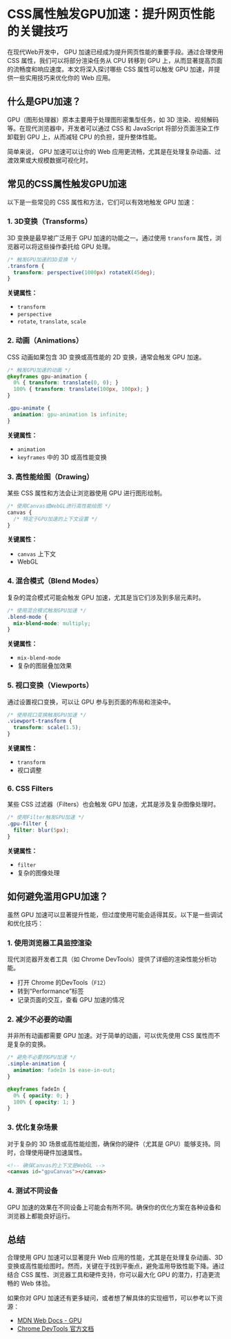 # CSS属性触发GPU加速：提升网页性能的关键技巧

在现代Web开发中， GPU 加速已经成为提升网页性能的重要手段。通过合理使用 CSS 属性，我们可以将部分渲染任务从 CPU 转移到 GPU 上，从而显著提高页面的流畅度和响应速度。本文将深入探讨哪些 CSS 属性可以触发 GPU 加速，并提供一些实用技巧来优化你的 Web 应用。

## 什么是GPU加速？

GPU（图形处理器）原本主要用于处理图形密集型任务，如 3D 渲染、视频解码等。在现代浏览器中，开发者可以通过 CSS 和 JavaScript 将部分页面渲染工作卸载到 GPU 上，从而减轻 CPU 的负担，提升整体性能。

简单来说， GPU 加速可以让你的 Web 应用更流畅，尤其是在处理复杂动画、过渡效果或大规模数据可视化时。

## 常见的CSS属性触发GPU加速

以下是一些常见的 CSS 属性和方法，它们可以有效地触发 GPU 加速：

### 1. **3D变换（Transforms）**

3D 变换是最早被广泛用于 GPU 加速的功能之一。通过使用 `transform` 属性，浏览器可以将这些操作委托给 GPU 处理。

```css
/* 触发GPU加速的3D变换 */
.transform {
  transform: perspective(1000px) rotateX(45deg);
}
```

**关键属性：**
- `transform`
- `perspective`
- `rotate`, `translate`, `scale`

### 2. **动画（Animations）**

CSS 动画如果包含 3D 变换或高性能的 2D 变换，通常会触发 GPU 加速。

```css
/* 触发GPU加速的动画 */
@keyframes gpu-animation {
  0% { transform: translate(0, 0); }
  100% { transform: translate(100px, 100px); }
}

.gpu-animate {
  animation: gpu-animation 1s infinite;
}
```

**关键属性：**
- `animation`
- `keyframes` 中的 3D 或高性能变换

### 3. **高性能绘图（Drawing）**

某些 CSS 属性和方法会让浏览器使用 GPU 进行图形绘制。

```css
/* 使用Canvas或WebGL进行高性能绘图 */
canvas {
  /* 特定于GPU加速的上下文设置 */
}
```

**关键属性：**
- `canvas` 上下文
- WebGL

### 4. **混合模式（Blend Modes）**

复杂的混合模式可能会触发 GPU 加速，尤其是当它们涉及到多层元素时。

```css
/* 使用混合模式触发GPU加速 */
.blend-mode {
  mix-blend-mode: multiply;
}
```

**关键属性：**
- `mix-blend-mode`
- 复杂的图层叠加效果

### 5. **视口变换（Viewports）**

通过设置视口变换，可以让 GPU 参与到页面的布局和渲染中。

```css
/* 使用视口变换触发GPU加速 */
.viewport-transform {
  transform: scale(1.5);
}
```

**关键属性：**
- `transform`
- 视口调整

### 6. **CSS Filters**

某些 CSS 过滤器（Filters）也会触发 GPU 加速，尤其是涉及复杂图像处理时。

```css
/* 使用Filter触发GPU加速 */
.gpu-filter {
  filter: blur(5px);
}
```

**关键属性：**
- `filter`
- 复杂的图像处理

## 如何避免滥用GPU加速？

虽然 GPU 加速可以显著提升性能，但过度使用可能会适得其反。以下是一些调试和优化技巧：

### 1. **使用浏览器工具监控渲染**

现代浏览器开发者工具（如 Chrome DevTools）提供了详细的渲染性能分析功能。

- 打开 Chrome 的DevTools（`F12`）
- 转到“Performance”标签
- 记录页面的交互，查看 GPU 加速的情况

### 2. **减少不必要的动画**

并非所有动画都需要 GPU 加速。对于简单的动画，可以优先使用 CSS 属性而不是复杂的变换。

```css
/* 避免不必要的GPU加速 */
.simple-animation {
  animation: fadeIn 1s ease-in-out;
}

@keyframes fadeIn {
  0% { opacity: 0; }
  100% { opacity: 1; }
}
```

### 3. **优化复杂场景**

对于复杂的 3D 场景或高性能绘图，确保你的硬件（尤其是 GPU）能够支持。同时，合理使用硬件加速属性。

```html
<!-- 确保Canvas的上下文是WebGL -->
<canvas id="gpuCanvas"></canvas>
```

### 4. **测试不同设备**

GPU 加速的效果在不同设备上可能会有所不同。确保你的优化方案在各种设备和浏览器上都能良好运行。

## 总结

合理使用 GPU 加速可以显著提升 Web 应用的性能，尤其是在处理复杂动画、3D 变换或高性能绘图时。然而，关键在于找到平衡点，避免滥用导致性能下降。通过结合 CSS 属性、浏览器工具和硬件支持，你可以最大化 GPU 的潜力，打造更流畅的 Web 体验。

如果你对 GPU 加速还有更多疑问，或者想了解具体的实现细节，可以参考以下资源：

- [MDN Web Docs - GPU](https://developer.mozilla.org/en-US/docs/Web/GPU)
- [Chrome DevTools 官方文档](https://developers.google.com/web/tools/chrome-devtools/rendering-tools)